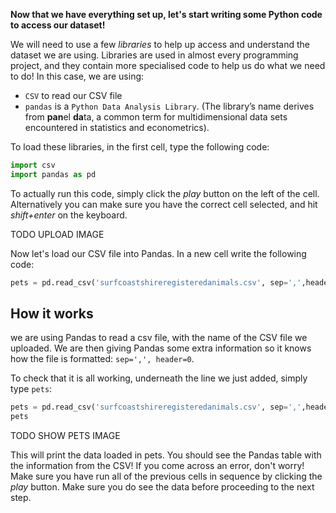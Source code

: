**Now that we have everything set up, let's start writing some Python code to access our dataset!**

We will need to use a few *libraries* to help up access and understand the dataset we are using. Libraries are used in almost every programming project, and they contain more specialised code to help us do what we need to do! In this case, we are using:
  * `CSV` to read our CSV file
  * `pandas` is a `Python Data Analysis Library`. (The library’s name derives from **pan**el **da**ta, a common term for multidimensional data sets encountered in statistics and econometrics).

To load these libraries, in the first cell, type the following code:
```python
import csv
import pandas as pd
```

To actually run this code, simply click the *play* button on the left of the cell. Alternatively you can make sure you have the correct cell selected, and hit *shift+enter* on the keyboard.

TODO UPLOAD IMAGE

Now let's load our CSV file into Pandas. In a new cell write the following code:

```python
pets = pd.read_csv('surfcoastshireregisteredanimals.csv', sep=',',header=0)
```

## How it works
we are using Pandas to read a csv file, with the name of the CSV file we uploaded. We are then giving Pandas some extra information so it knows how the file is formatted: `sep=',', header=0`.

To check that it is all working, underneath the line we just added, simply type `pets`:
```python
pets = pd.read_csv('surfcoastshireregisteredanimals.csv', sep=',',header=0)
pets
```

TODO SHOW PETS IMAGE

This will print the data loaded in pets. You should see the Pandas table with the information from the CSV! If you come across an error, don't worry! Make sure you have run all of the previous cells in sequence by clicking the *play* button. Make sure you do see the data before proceeding to the next step.